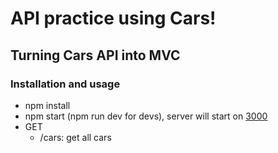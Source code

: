 # API practice using Cars!

## Turning Cars API into MVC

### Installation and usage
 - npm install
 - npm start (npm run dev for devs), server will start on [3000](http://localhost:3000)
 - GET 
    - /cars: get all cars 
